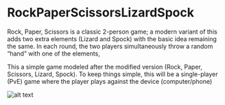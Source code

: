 # RockPaperScissorsLizardSpock
Rock, Paper, Scissors is a classic 2-person game; a modern variant of this adds two extra elements (Lizard and Spock) with the basic idea remaining the same. In each round, the two players simultaneously throw a random “hand” with one of the elements,

This a simple game modeled after the modified version (Rock, Paper, Scissors, Lizard, Spock). To keep things simple, this will be a single-player (PvE) game where the player plays against the device (computer/phone)

![alt text](https://github.com/ramizbalayil/Rock-Paper-Scissors-Lizard-Spock/blob/update/readme/GameLogic.png)
